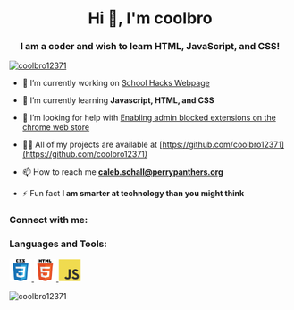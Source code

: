 <h1 align="center">Hi 👋, I'm coolbro</h1>
<h3 align="center">I am a coder and wish to learn HTML, JavaScript, and CSS!</h3>

<p align="left"> <a href="https://github.com/ryo-ma/github-profile-trophy"><img src="https://github-profile-trophy.vercel.app/?username=coolbro12371" alt="coolbro12371" /></a> </p>

- 🔭 I’m currently working on [School Hacks Webpage](https://github.com/coolbro12371/School-Hack-check-desc-/)

- 🌱 I’m currently learning **Javascript, HTML, and CSS**

- 🤝 I’m looking for help with [Enabling admin blocked extensions on the chrome web store](https://github.com/coolbro12371/School-Hack-check-desc-/)

- 👨‍💻 All of my projects are available at [https://github.com/coolbro12371](https://github.com/coolbro12371)

- 📫 How to reach me **caleb.schall@perrypanthers.org**

- ⚡ Fun fact **I am smarter at technology than you might think**

<h3 align="left">Connect with me:</h3>
<p align="left">
</p>

<h3 align="left">Languages and Tools:</h3>
<p align="left"> <a href="https://www.w3schools.com/css/" target="_blank" rel="noreferrer"> <img src="https://raw.githubusercontent.com/devicons/devicon/master/icons/css3/css3-original-wordmark.svg" alt="css3" width="40" height="40"/> </a> <a href="https://www.w3.org/html/" target="_blank" rel="noreferrer"> <img src="https://raw.githubusercontent.com/devicons/devicon/master/icons/html5/html5-original-wordmark.svg" alt="html5" width="40" height="40"/> </a> <a href="https://developer.mozilla.org/en-US/docs/Web/JavaScript" target="_blank" rel="noreferrer"> <img src="https://raw.githubusercontent.com/devicons/devicon/master/icons/javascript/javascript-original.svg" alt="javascript" width="40" height="40"/> </a> </p>

<p><img align="center" src="https://github-readme-stats.vercel.app/api/top-langs?username=coolbro12371&show_icons=true&locale=en&layout=compact" alt="coolbro12371" /></p>


